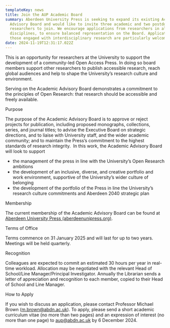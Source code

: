 ```yaml
---
templateKey: news
title: Join the AUP Academic Board
summary: Aberdeen University Press is seeking to expand its existing Academic
  Advisory Board and would like to invite three academic and two postdoctoral
  researchers to join. We encourage applications from researchers in all
  disciplines, to ensure balanced representation on the Board. Applications from
  those engaged with interdisciplinary research are particularly welcomed.
date: 2024-11-19T12:31:17.022Z
---
```

<!--StartFragment-->



This is an opportunity for researchers at the University to support the development of a community-led Open Access Press. In doing so board members support other researchers to publish accessible research, reach global audiences and help to shape the University’s research culture and environment. 

Serving on the Academic Advisory Board demonstrates a commitment to the principles of Open Research: that research should be accessible and freely available. 

Purpose  

The purpose of the Academic Advisory Board is to approve or reject projects for publication, including proposed monographs, collections, series, and journal titles; to advise the Executive Board on strategic directions, and to liaise with University staff, and the wider academic community; and to maintain the Press’s commitment to the highest standards of research integrity.  In this work, the Academic Advisory Board will look to support 

* the management of the press in line with the University’s Open Research ambitions 
* the development of an inclusive, diverse, and creative portfolio and work environment, supportive of the University’s wider culture of belonging 
* the development of the portfolio of the Press in line the University’s research culture commitments and Aberdeen 2040 strategic plan 

Membership  

The current membership of the Academic Advisory Board can be found at [Aberdeen University Press (aberdeenunipress.org)](https://aberdeenunipress.org/site/about/#academic-advisory-board). 

Terms of Office  

Terms commence on 31 January 2025 and will last for up to two years. Meetings will be held quarterly. 

Recognition  

Colleagues are expected to commit an estimated 30 hours per year in real-time workload. Allocation may be negotiated with the relevant Head of School/Line Manager/Principal Investigator. Annually the Librarian sends a letter of appreciation and recognition to each member, copied to their Head of School and Line Manager.  

How to Apply 

If you wish to discuss an application, please contact Professor Michael Brown ([m.brown@abdn.ac.uk](mailto:m.brown@abdn.ac.uk)). To apply, please send a short academic curriculum vitae (no more than two pages) and an expression of interest (no more than one page) to [aup@abdn.ac.uk](mailto:aup@abdn.ac.uk) by 6 December 2024.  

<!--EndFragment-->